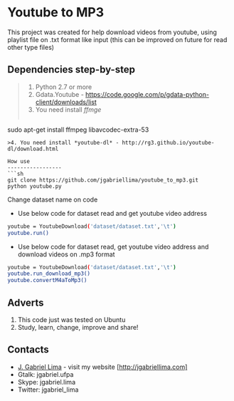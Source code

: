 Youtube to MP3
==============

This project was created for help download videos from youtube, using playlist file on .txt format like input (this can be improved on future for read other type files)

Dependencies step-by-step
-----------------
>1. Python 2.7 or more
>2. Gdata.Youtube - https://code.google.com/p/gdata-python-client/downloads/list
>3. You need install *ffmge*
> ```sh
sudo apt-get install ffmpeg libavcodec-extra-53
```
>4. You need install *youtube-dl* - http://rg3.github.io/youtube-dl/download.html

How use
-----------------
```sh
git clone https://github.com/jgabriellima/youtube_to_mp3.git
python youtube.py
```

Change dataset name on code

- Use below code for dataset read  and get youtube video address

```sh
youtube = YoutubeDownload('dataset/dataset.txt','\t')
youtube.run()
```

- Use below code for dataset read, get youtube video address and download videos on .mp3 format


```sh
youtube = YoutubeDownload('dataset/dataset.txt','\t')
youtube.run_download_mp3()
youtube.convertM4aToMp3()
```

Adverts
--------
1. This code just was tested on Ubuntu
2. Study, learn, change, improve and share!

Contacts
-------------
* [J. Gabriel Lima] - visit my website [http://jgabriellima.com]
* Gtalk: jgabriel.ufpa
* Skype: jgabriel.lima
* Twitter: jgabriel_lima

[J. Gabriel Lima]:http://jgabriellima.com
[http://jgabriellima.com]:http://jgabriellima.com




